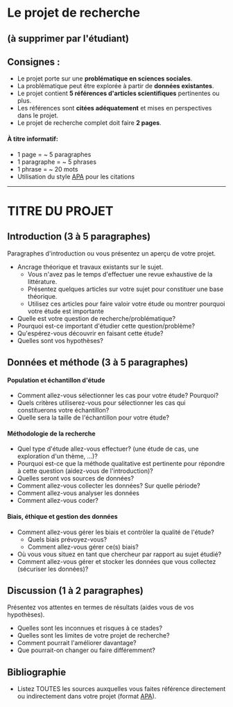 # Le projet de recherche
## (à supprimer par l'étudiant)

## Consignes :
- Le projet porte sur une **problématique en sciences sociales**.
- La problématique peut être explorée à partir de **données existantes**.
- Le projet contient **5 références d'articles scientifiques** pertinentes ou plus.
- Les références sont **citées adéquatement** et mises en perspectives dans le projet.
- Le projet de recherche complet doit faire **2 pages**.

#### À titre informatif:
- 1 page = ~ 5 paragraphes
- 1 paragraphe = ~ 5 phrases
- 1 phrase = ~ 20 mots
- Utilisation du style [APA](https://www.mendeley.com/guides/apa-citation-guide) pour les citations

---

# TITRE DU PROJET

## Introduction (3 à 5 paragraphes)

Paragraphes d'introduction ou vous présentez un aperçu de votre projet.

- Ancrage théorique et travaux existants sur le sujet.
    - Vous n'avez pas le temps d'effectuer une revue exhaustive de la littérature.
    - Présentez quelques articles sur votre sujet pour constituer une base théorique.
    - Utilisez ces articles pour faire valoir votre étude ou montrer pourquoi votre étude est importante
- Quelle est votre question de recherche/problématique?
- Pourquoi est-ce important d'étudier cette question/problème?
- Qu'espérez-vous découvrir en faisant cette étude?
- Quelles sont vos hypothèses?

## Données et méthode (3 à 5 paragraphes)

#### Population et échantillon d'étude

- Comment allez-vous sélectionner les cas pour votre étude? Pourquoi?
- Quels critères utiliserez-vous pour sélectionner les cas qui constituerons votre échantillon?
- Quelle sera la taille de l'échantillon pour votre étude?

#### Méthodologie de la recherche

- Quel type d'étude allez-vous effectuer? (une étude de cas, une exploration d'un thème, ...)?
- Pourquoi est-ce que la méthode qualitative est pertinente pour répondre à cette question (aidez-vous de l'introduction)?
- Quelles seront vos sources de données?
- Comment allez-vous collecter les données? Sur quelle période?
- Comment allez-vous analyser les données
- Comment allez-vous coder?

#### Biais, éthique et gestion des données

- Comment allez-vous gérer les biais et contrôler la qualité de l'étude?
    - Quels biais prévoyez-vous?
    - Comment allez-vous gérer ce(s) biais?
- Où vous vous situez en tant que chercheur par rapport au sujet étudié?
- Comment allez-vous gérer et stocker les données que vous collectez (sécuriser les données)?

## Discussion (1 à 2 paragraphes)

Présentez vos attentes en termes de résultats (aides vous de vos hypothèses).

- Quelles sont les inconnues et risques à ce stades?
- Quelles sont les limites de votre projet de recherche?
- Comment pourrait l'améliorer davantage?
- Que pourrait-on changer ou faire différemment?

## Bibliographie
- Listez TOUTES les sources auxquelles vous faites référence directement ou indirectement dans votre projet (format [APA](https://www.mendeley.com/guides/apa-citation-guide)).

